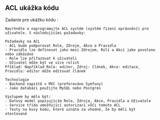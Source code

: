 ## ACL ukážka kódu
Zadanie pre ukážku kódu : 

    Navrhněte a naprogramujte ACL systém (systém řízení oprávnění) pro uživatele. S následujícími požadavky:

    Požadavky na ACL
    - ACL bude podporovat Role, Zdroje, Akce a Pravidla
    - Pravidlo lze definovat jako mezi Zdrojem, Rolí a Akcí jako povoleno nebo zákázáno
    - Role lze přiřazovat k uživateli
    - Uživatel může být ve více rolích
    Příklad: Například Role: editor, Zdroj: článek, Akce: editace, Pravidlo: editor může editovat článek

    Technologie
    - Backend napiště v MVC (preferováno Symfony)
    - Jako databázi použijte MySQL nebo Postgres
    
    Výstupem by mělo být:
    - Datový model popisujícím Role, Zdroje, Akce, Pravidla a Uživatele
    - Service třída umožňující autorizaci vůči tomuto ACL
    - Testy na kusy kódu, které uznáte za vhodné, že by měli být otestované


